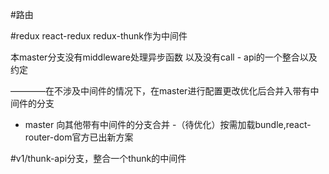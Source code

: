 #路由

#redux
react-redux
redux-thunk作为中间件

本master分支没有middleware处理异步函数
以及没有call - api的一个整合以及约定

————在不涉及中间件的情况下，在master进行配置更改优化后合并入带有中间件的分支
- master 向其他带有中间件的分支合并
-（待优化）按需加载bundle,react-router-dom官方已出新方案

#v1/thunk-api分支，整合一个thunk的中间件
